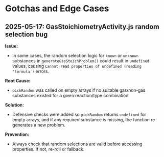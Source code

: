 # Gotchas and Edge Cases

## 2025-05-17: GasStoichiometryActivity.js random selection bug

**Issue:**
- In some cases, the random selection logic for `known` or `unknown` substances in `generateGasStoichProblem()` could result in `undefined` values, causing `Cannot read properties of undefined (reading 'formula')` errors.

**Root Cause:**
- `pickRandom` was called on empty arrays if no suitable gas/non-gas substances existed for a given reaction/type combination.

**Solution:**
- Defensive checks were added so `pickRandom` returns `undefined` for empty arrays, and if any required substance is missing, the function re-generates a new problem.

**Prevention:**
- Always check that random selections are valid before accessing properties. If not, re-roll or fallback.
